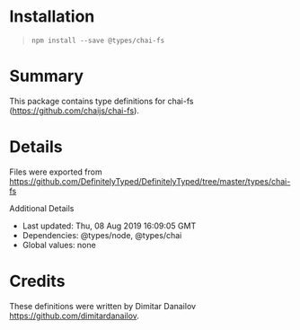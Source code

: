 # Installation
> `npm install --save @types/chai-fs`

# Summary
This package contains type definitions for chai-fs (https://github.com/chaijs/chai-fs).

# Details
Files were exported from https://github.com/DefinitelyTyped/DefinitelyTyped/tree/master/types/chai-fs

Additional Details
 * Last updated: Thu, 08 Aug 2019 16:09:05 GMT
 * Dependencies: @types/node, @types/chai
 * Global values: none

# Credits
These definitions were written by Dimitar Danailov <https://github.com/dimitardanailov>.
